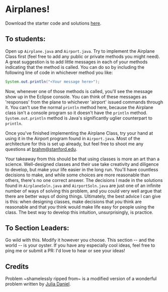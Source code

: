 # Airplanes!

Download the starter code and solutions [here](https://github.com/brahmcapoor/CS106-teaching-materials/raw/master/CS106A/Airplanes/eclipse_project.zip).

## To students:

Open up `Airplane.java` and `Airport.java`. Try to implement the Airplane Class first (feel free to add any public or private methods you might need). A great suggestion is to add little messages in each of your methods indicating that the method is called. You can do so by including the following line of code in whichever method you like:

```java
System.out.println("<Your message here>");
```

Now, whenever one of those methods is called, you'll see the message show up in the Eclipse console. You can think of these messages as 'responses' from the plane to whichever 'airport' issued commands through it. You can't use the normal `println` method here, because the Airplane class isn't a console program so it doesn't have the `println` method. `System.out.println` method is Java's significantly uglier counterpart to `println`.

Once you've finished implementing the Airplane Class, try your hand at using it in the Airport program found in `Airport.java`. Most of the architecture for this is set up already, but feel free to shoot me any questions at [brahm@stanford.edu](mailto:brahm@stanford.edu).

Your takeaway from this should be that using classes is more an art than a science. Well-designed classes and their use take creativity and diligence to develop, but make your life easier in the long run. You'll have countless decisions to make, and while some choices are more reasonable than others, there's no one correct answer. The decisions I made in the solutions found in `AirplaneSoln.java` and `AirportSoln.java` are just one of an infinite number of ways of solving this problem, and you could very well argue that there are better ways of doing things. Ultimately, the best advice I can give is this: when designing classes, make decisions that _you_ think are reasonable and that _you_ think would make life easy for people using the class. The best way to develop this intuition, unsurprisingly, is practice.

## To Section Leaders:

Go wild with this. Modify it however you choose. This section -- and the world -- is your oyster. If you have any especially cool ideas, feel free to ping me or submit a PR: I'd love to hear or see your ideas!

## Credits

Problem ~shamelessly ripped from~ is a modified version of a wonderful problem written by [Julia Daniel](http://stanford.edu/~jdaniel7/).

